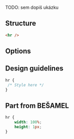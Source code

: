 
TODO: sem dopiš ukázku

## Structure
``` html
<hr />
```
## Options


## Design guidelines
``` css
hr {
 /* Style here */
}
```

## Part from BEŠAMEL
``` css
hr {
    width: 100%;
    height: 1px;
}
```
